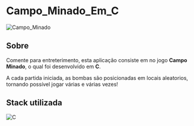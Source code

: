 # Campo_Minado_Em_C

![Campo_Minado](https://user-images.githubusercontent.com/95001642/180621039-84f221fe-ee96-4d5b-ae95-2f0f3454e8fc.gif)


## Sobre
<p>Comente para entreterimento, esta aplicação consiste em no jogo <b>Campo Minado</b>, o qual foi desenvolvido em <b>C</b>.</p>
<p>A cada partida iniciada, as bombas são posicionadas em locais aleatorios, tornando possível jogar várias e várias vezes!</p>

## Stack utilizada

![C](https://img.shields.io/badge/c-%2300599C.svg?style=for-the-badge&logo=c&logoColor=white)


